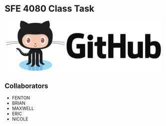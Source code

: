 # SFE 4080 Class Task

![masked cat logo](https://raw.githubusercontent.com/Fezaro/SFE4080/dev/github_PNG55.png)

## Collaborators 
- FENTON
- BRIAN
- MAXWELL
- ERIC
- NICOLE

